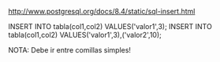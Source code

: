 http://www.postgresql.org/docs/8.4/static/sql-insert.html

INSERT INTO tabla(col1,col2) VALUES('valor1',3);
INSERT INTO tabla(col1,col2) VALUES('valor1',3),('valor2',10);

NOTA: Debe ir entre comillas simples!
